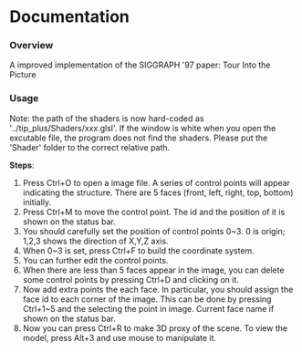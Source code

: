 # Documentation
### Overview 
A improved implementation of the SIGGRAPH '97 paper: Tour Into the Picture

### Usage
Note: the path of the shaders is now hard-coded as '../tip_plus/Shaders/xxx.glsl'. If the window is white when you open the excutable file, the program does not find the shaders. Please put the 'Shader' folder to the correct relative path.

**Steps**:

1. Press Ctrl+O to open a image file. A series of control points will appear indicating the structure. There are 5 faces (front, left, right, top, bottom) initially.
2. Press Ctrl+M to move the control point. The id and the position of it is shown on the status bar.
3. You should carefully set the position of control points 0~3. 0 is origin; 1,2,3 shows the direction of X,Y,Z axis.
4. When 0~3 is set, press Ctrl+F to build the coordinate system.
5. You can further edit the control points.
6. When there are less than 5 faces appear in the image, you can delete some control points by pressing Ctrl+D and clicking on it.
7. Now add extra points the each face. In particular, you should assign the face id to each corner of the image. This can be done by pressing Ctrl+1~5 and the selecting the point in image. Current face name if shown on the status bar.
8. Now you can press Ctrl+R to make 3D proxy of the scene. To view the model, press Alt+3 and use mouse to manipulate it.
